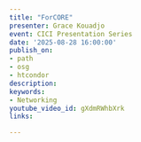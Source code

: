 ```yaml
---
title: "ForCORE"
presenter: Grace Kouadjo
event: CICI Presentation Series
date: '2025-08-28 16:00:00'
publish_on:
- path
- osg
- htcondor
description: 
keywords:
- Networking
youtube_video_id: gXdmRWhbXrk
links:

---
```

